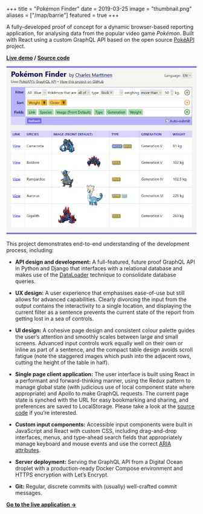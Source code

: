 +++
title = "Pokémon Finder"
date = 2019-03-25
image = "thumbnail.png"
aliases = ["/map/barrie"]
featured = true
+++

A fully-developed proof of concept for a dynamic browser-based reporting application, for analysing data from the popular video game _Pokémon_. Built with React using a custom GraphQL API based on the open source [PokéAPI](https://pokeapi.co) project.

**[Live demo](https://pokemon-finder.netlify.com) / [Source code](https://github.com/cmmartti/pokemon-finder)**

<!--more-->

![](pokemon-finder.png)

This project demonstrates end-to-end understanding of the development process, including:

-   **API design and development:** A full-featured, future proof GraphQL API in Python and Django that interfaces with a relational database and makes use of the [DataLoader](https://github.com/graphql/dataloader) technique to consolidate database queries.

-   **UX design:** A user experience that emphasises ease-of-use but still allows for advanced capabilities. Clearly divorcing the input from the output contains the interactivity to a single location, and displaying the current filter as a sentence prevents the current state of the report from getting lost in a sea of controls.
  
-   **UI design:** A cohesive page design and consistent colour palette guides the user’s attention and smoothly scales between large and small screens. Advanced input controls work equally well on their own or inline as part of a sentence, and the compact table design avoids scroll fatigue (note the staggered images which push into the adjacent rows, cutting the height of the table in half).

-   **Single page client application:** The user interface is built using React in a performant and forward-thinking manner, using the Redux pattern to manage global state (with judicious use of local component state where appropriate) and Apollo to make GraphQL requests. The current page state is synched with the URL for easy bookmarking and sharing, and preferences are saved to LocalStorage. Please take a look at the [source code](https://github.com/cmartti/pokemon-finder) if you’re interested.

-   **Custom input components:** Accessible input components were built in JavaScript and React with custom CSS, including drag-and-drop interfaces, menus, and type-ahead search fields that appropriately manage keyboard and mouse events and use the correct [ARIA attributes](https://developer.mozilla.org/en-US/docs/Web/Accessibility/ARIA).

-   **Server deployment:** Serving the GraphQL API from a Digital Ocean droplet with a production-ready Docker Compose environment and HTTPS encryption with Let’s Encrypt.

-   **Git:** Regular, discrete commits with (usually) well-crafted commit messages.

**[Go to the live application →](https://pokemon-finder.netlify.app/en?generation=generation-ii&type=some%7Eflying_ground&sort=order&fields=generation_veekun_idName_species_image-fd_image-bd_type)**

